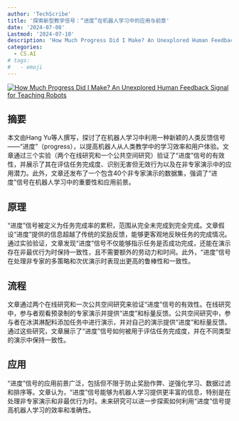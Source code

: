 ```yaml
---
author: 'TechScribe'
title: '探索新型教学信号：“进度”在机器人学习中的应用与前景'
date: '2024-07-08'
Lastmod: '2024-07-10'
description: 'How Much Progress Did I Make? An Unexplored Human Feedback Signal for Teaching Robots'
categories:
  - CS.AI
# tags:
#   - emoji
---
```


[![How Much Progress Did I Make? An Unexplored Human Feedback Signal for Teaching Robots](https://arxiv-research-1301205113.cos.ap-guangzhou.myqcloud.com/images/2407.06459v1.pdf_0.jpg)](https://arxiv.org/abs/2407.06459v1)

## 摘要

本文由Hang Yu等人撰写，探讨了在机器人学习中利用一种新颖的人类反馈信号——“进度”（progress），以提高机器人从人类教学中的学习效率和用户体验。文章通过三个实验（两个在线研究和一个公共空间研究）验证了“进度”信号的有效性，并展示了其在评估任务完成度、识别无害但无效行为以及在非专家演示中的应用潜力。此外，文章还发布了一个包含40个非专家演示的数据集，强调了“进度”信号在机器人学习中的重要性和应用前景。<!--more-->

## 原理

“进度”信号被定义为任务完成率的累积，范围从完全未完成到完全完成。文章假设“进度”提供的信息超越了传统的奖励反馈，能够更客观地反映任务的完成情况。通过实验验证，文章发现“进度”信号不仅能够指示任务是否成功完成，还能在演示存在非最优行为时保持一致性，且不需要额外的劳动力和时间。此外，“进度”信号在处理非专家的多策略和次优演示时表现出更高的鲁棒性和一致性。

## 流程

文章通过两个在线研究和一次公共空间研究来验证“进度”信号的有效性。在线研究中，参与者观看预录制的专家演示并提供“进度”和标量反馈。公共空间研究中，参与者在冰淇淋配料添加任务中进行演示，并对自己的演示提供“进度”和标量反馈。通过这些研究，文章展示了“进度”信号如何被用于评估任务完成度，并在不同类型的演示中保持一致性。

## 应用

“进度”信号的应用前景广泛，包括但不限于防止奖励作弊、逆强化学习、数据过滤和排序等。文章认为，“进度”信号能够为机器人学习提供更丰富的信息，特别是在处理非专家演示和非最优行为时。未来研究可以进一步探索如何利用“进度”信号提高机器人学习的效率和准确性。